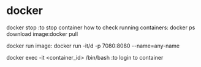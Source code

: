 # docker

docker stop :to stop container
how to check running containers: docker ps
download image:docker pull <image-name>
  
docker run image: docker run -it/d <imagename> -p 7080<host machine>:8080<local machine> --name=any-name
  
docker exec -it <container_id> /bin/bash :to login to container
